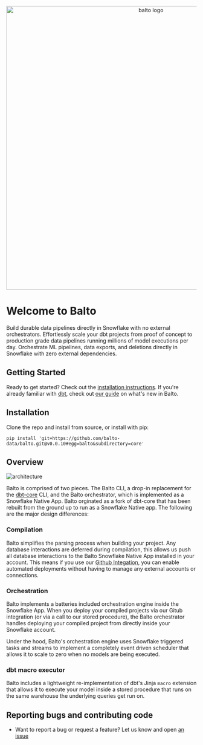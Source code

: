 <p align="center">
  <img src="https://raw.githubusercontent.com/balto-data/balto/main/etc/balto-banner.png" alt="balto logo" width="750"/>
</p>

# Welcome to Balto

Build durable data pipelines directly in Snowflake with no external orchestrators. Effortlessly scale your dbt projects from proof of concept to production grade data pipelines running millions of model executions per day. Orchestrate ML pipelines, data exports, and deletions directly in Snowflake with zero external dependencies. 

## Getting Started

Ready to get started? Check out the [installation instructions](https://baltodatatool.com). If you're already familiar with [dbt](https://github.com/dbt-labs/dbt-core), check out [our guide](https://baltodatatool.com) on what's new in Balto.

## Installation
Clone the repo and install from source, or install with pip:
```
pip install 'git+https://github.com/balto-data/balto.git@v0.0.10#egg=balto&subdirectory=core'
```

## Overview

![architecture](https://github.com/balto-data/balto/blob/main/etc/balto-diagram.svg)

Balto is comprised of two pieces. The Balto CLI, a drop-in replacement for the [dbt-core](https://github.com/dbt-labs/dbt-core) CLI, and the Balto orchestrator, which is implemented as a Snowflake Native App.  Balto orginated as a fork of dbt-core that has been rebuilt from the ground up to run as a Snowflake Native app. The following are the major design differences:

### Compilation

Balto simplifies the parsing process when building your project. Any database interactions are deferred during compilation, this allows us push all database interactions to the Balto Snowflake Native App installed in your account. This means if you use our [Github Integation](https://baltodatatool.com/cicd/), you can enable automated deployments without having to manage any external accounts or connections.

### Orchestration

Balto implements a batteries included orchestration engine inside the Snowflake App. When you deploy your
compiled projects via our Gitub integration (or via a call to our stored procedure), the Balto orchestrator handles deploying your compiled project from directly inside your Snowflake account.

Under the hood, Balto's orchestration engine uses Snowflake triggered tasks and streams to implement a completely event driven scheduler that allows it to scale to zero when no models are being executed.

### dbt macro executor

Balto includes a lightweight re-implementation of dbt's Jinja `macro` extension that allows it to execute your model inside a stored procedure that runs on the same warehouse the underlying queries get run on.

## Reporting bugs and contributing code

- Want to report a bug or request a feature? Let us know and open [an issue](https://github.com/balto-data/balto/issues/new/choose)
